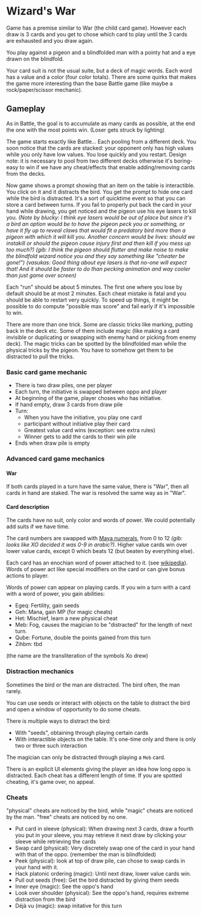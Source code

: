# Wizard's War

Game has a premise similar to War (the child card game). However each draw is 3 cards and
you get to chose which card to play until the 3 cards are exhausted and you
draw again.

You play against a pigeon and a blindfolded man with a pointy hat and a eye
drawn on the blindfold.

Your card suit is not the usual suite, but a deck of magic words. Each word
has a value and a color (four color totals). There are some quirks that makes
the game more interesting than the base Battle game (like maybe a
rock/paper/scissor mechanic).

## Gameplay

As in Battle, the goal is to accumulate as many cards as possible, at the end
the one with the most points win. (Loser gets struck by lighting)

The game starts exactly like Battle... Each pooling from a different deck. You
soon notice that the cards are stacked: your opponent only has high values while
you only have low values. You lose quickly and you restart. Design note: it is
necessary to pool from two different decks otherwise it's boring-easy to win if
we have any cheat/effects that enable adding/removing cards from the decks.

Now game shows a prompt showing that an item on the table is interactible. You click
on it and it distracts the bird. You get the prompt to hide one card while the bird
is distracted. It's a sort of quicktime event so that you can store a card between
turns. If you fail to properly put back the card in your hand while drawing, you get
noticed and the pigeon use his eye lasers to kill you. *(Note by blucky: I think eye lasers would be out of place but since it's a bird an option would be to have the pigeon peck you or something, or have it fly up to reveal claws that would fit a predatory bird more than a pigeon with which it will kill you.
Another concern would be lives: should we instakill or should the pigeon cause injury first and then kill if you mess up too much?)*
*(gib: I think the pigeon should flutter and make noise to make the blindfold wizard notice you and they say something like "cheater be gone!")*
*(vasukas: Good thing about eye lasers is that no-one will expect that! And it should be faster to do than pecking animation and way cooler than just game over screen)*

Each "run" should be about 5 minutes. The first one where you lose by default should be at most 2 minutes. Each cheat mistake is fatal and you should be able to restart very quickly. To speed up things, it might be possible to do
compute "possible max score" and fail early if it's impossible to win.

There are more than one trick. Some are classic tricks like marking, putting
back in the deck etc. Some of them include magic (like making a card
invisible or duplicating or swapping with enemy hand or picking from enemy
deck). The magic tricks can be spotted by the blindfolded man while the
physical tricks by the pigeon. You have to somehow get them to be distracted
to pull the tricks.

### Basic card game mechanic

* There is two draw piles, one per player
* Each turn, the initiative is swapped between oppo and player
* At beginning of the game, player choses who has initiative.
* If hand empty, draw 3 cards from draw pile
* Turn:
    * When you have the initiative, you play one card
    * participant without initiative play their card
    * Greatest value card wins (exception: see extra rules)
    * Winner gets to add the cards to their win pile
* Ends when draw pile is empty

### Advanced card game mechanics

#### War

If both cards played in a turn have the same value, there is "War", then all cards in hand are staked.
The war is resolved the same way as in "War".

#### Card description

The cards have no suit, only color and words of power. We could potentially add suits if we have time.

The card numbers are swapped with [Maya numerals](https://en.wikipedia.org/wiki/Maya_numerals),
from 0 to 12 *(gib: looks like XO decided it was 0-9 in arabic?)*. Higher value cards win over lower value cards, except 0 which beats 12
(but beaten by everything else).

Each card has an enochian word of power attached to it. (see [wikipedia](https://en.wikipedia.org/wiki/Enochian)). Words
of power act like special modifiers on the card or can give bonus actions to player.

Words of power can appear on playing cards. If you win a turn with a card with
a word of power, you gain abilities:
* Egeq: Fertility, gain seeds
* Geh: Mana, gain MP (for magic cheats)
* Het: Mischief, learn a new physical cheat
* Meb: Fog, causes the magician to be "distracted" for the length of next turn.
* Qube: Fortune, double the points gained from this turn
* Zihbm: tbd

(the name are the transliteration of the symbols Xo drew)

### Distraction mechanics

Sometimes the bird or the man are distracted. The bird often, the man rarely.

You can use seeds or interact with objects on the table to distract the bird
and open a window of opportunity to do some cheats.

There is multiple ways to distract the bird:
* With "seeds", obtaining through playing certain cards
* With interactible objects on the table. It's one-time only and there is only
  two or three such interaction
 
The magician can only be distracted through playing a `Meb` card.

There is an explicit UI elements giving the player an idea how long oppo is
distracted. Each cheat has a different length of time. If you are spotted cheating,
it's game over, no appeal.


### Cheats

"physical" cheats are noticed by the bird, while "magic" cheats are noticed by
the man. "free" cheats are noticed by no one.

* Put card in sleeve (physical): When drawing next 3 cards, draw a fourth you put in your sleeve,
  you may retrieve it next draw by clicking your sleeve while retrieving the cards
* Swap card (physical): Very discretely swap one of the card in your hand with that of the oppo. (remember the man is blindfolded)
* Peek (physical): look at top of draw pile, can chose to swap cards in your hand with it.
* Hack platonic ordering (magic): Until next draw, lower value cards win.
* Pull out seeds (free): Get the bird distracted by giving them seeds
* Inner eye (magic): See the oppo's hand
* Look over shoulder (physical): See the oppo's hand, requires extreme distraction from the bird
* Déjà vu (magic): swap initative for this turn

